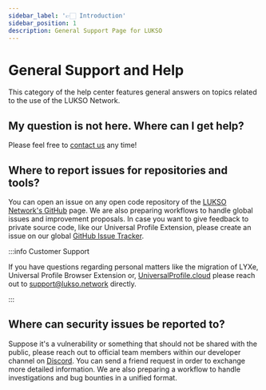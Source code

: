 ```yaml
---
sidebar_label: '👉🏻 Introduction'
sidebar_position: 1
description: General Support Page for LUKSO
---
```


# General Support and Help

This category of the help center features general answers on topics related to the use of the LUKSO Network.

## My question is not here. Where can I get help?

Please feel free to [contact us](../contact-us/contact-us.md) any time!

## Where to report issues for repositories and tools?

You can open an issue on any open code repository of the [LUKSO Network's GitHub](https://github.com/lukso-network) page. We are also preparing workflows to handle global issues and improvement proposals. In case you want to give feedback to private source code, like our Universal Profile Extension, please create an issue on our global [GitHub Issue Tracker](https://github.com/lukso-network/issue-tracker).

:::info Customer Support

If you have questions regarding personal matters like the migration of LYXe, Universal Profile Browser Extension or, [UniversalProfile.cloud](https://universalprofile.cloud/) please reach out to [support@lukso.network](mailto:support@lukso.network) directly.

:::

## Where can security issues be reported to?

Suppose it's a vulnerability or something that should not be shared with the public, please reach out to official team members within our developer channel on [Discord](https://discord.gg/lukso). You can send a friend request in order to exchange more detailed information. We are also preparing a workflow to handle investigations and bug bounties in a unified format.

